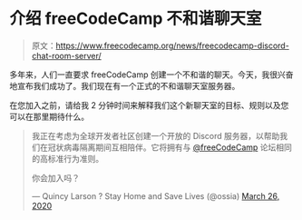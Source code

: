 # 介绍 freeCodeCamp 不和谐聊天室

> 原文：<https://www.freecodecamp.org/news/freecodecamp-discord-chat-room-server/>

多年来，人们一直要求 freeCodeCamp 创建一个不和谐的聊天。今天，我很兴奋地宣布我们成功了。我们现在有一个正式的不和谐聊天室服务器。

在您加入之前，请给我 2 分钟时间来解释我们这个新聊天室的目标、规则以及您可以在那里期待什么。

> 我正在考虑为全球开发者社区创建一个开放的 Discord 服务器，以帮助我们在冠状病毒隔离期间互相陪伴。它将拥有与 [@freeCodeCamp](https://twitter.com/freeCodeCamp?ref_src=twsrc%5Etfw) 论坛相同的高标准行为准则。
> 
> 你会加入吗？
> 
> — Quincy Larson ? Stay Home and Save Lives (@ossia) [March 26, 2020](https://twitter.com/ossia/status/1243231394962329602?ref_src=twsrc%5Etfw)